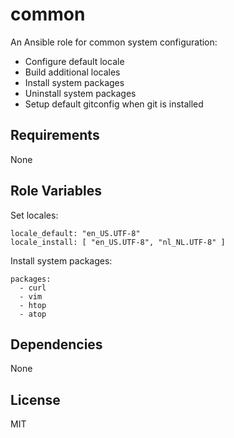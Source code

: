common
======

An Ansible role for common system configuration:

  - Configure default locale
  - Build additional locales
  - Install system packages
  - Uninstall system packages
  - Setup default gitconfig when git is installed


Requirements
------------

None


Role Variables
--------------

Set locales:

    locale_default: "en_US.UTF-8"
    locale_install: [ "en_US.UTF-8", "nl_NL.UTF-8" ]

Install system packages:

    packages:
      - curl
      - vim
      - htop
      - atop


Dependencies
------------

None


License
-------

MIT
